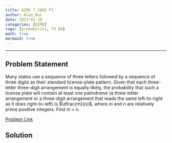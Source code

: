 ```yaml
---
title: AIME I 2002 P1    
author: Alan_Bui    
date: 2023-02-18
categories: [AIME]
tags: [probability, TO DO]
math: true    
mermaid: true  
---
```


---
## Problem Statement

Many states use a sequence of three letters followed by a sequence of three digits as their standard license-plate pattern. Given that each three-letter three-digit arrangement is equally likely, the probability that such a license plate will contain at least one palindrome (a three-letter arrangement or a three-digit arrangement that reads the same left-to-right as it does right-to-left) is $\dfrac{m}{n}$, where $m$ and $n$ are relatively prime positive integers. Find $m+n.$

[Problem Link](https://artofproblemsolving.com/wiki/index.php/2002_AIME_I_Problems/Problem_1)

## Solution



